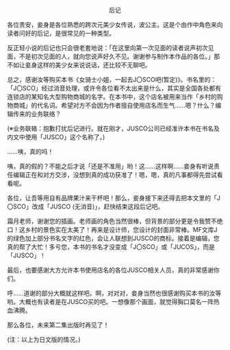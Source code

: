 <p align="center">后记</p>

各位贵安，妾身是各位熟悉的跨次元美少女传说，波公主。这是个由作中角色来向读者问好的后记，是很常见的一种类型。

反正轻小说的后记也只会很老套地说：「在这里向第一次见面的读者说声初次见面，不是初次见面的人，就向您说声好久不见。谢谢参与制作本作品的各位。」那不如让妾身这样的美少女来说说话，还比较不无聊吧。

总之，感谢汝等购买本书《女骑士小姐，一起去J〇SCO吧(暂定)》。书名里的：「J〇SCO」经过消音处理，或许令各位看不太出来是什么，其实是全国各处都有连锁店的某知名大型购物商城的名字。在本书中，这个店名被用来当作「乡村的购物商城」的代名词。希望对方不会因为作者擅自使用店名而生气……嗯？什么？编辑传来的业务联络？

(※业务联辂：抱歉打扰后记进行。就在刚才，JUSCO公司已经准许本书在书名及内文中使用「JUSCO」这个名称了。)

……咦，真的吗！

咦，真的假的？不能之后才说「还是不准用」哟！这……这样啊……妾身有听说责任编辑正在和对方交涉，没想到真的成功获准了！嗯，嗯，真的凡事都得先尝试看看呢。

各位，让吾等用自有品牌果汁来干杯吧！那么，妾身接下来还得去把本文里的「J〇SCO」改成「JUSCO (无消音)」，赶快结束这段后记吧。

霜月老师，谢谢您的插画。老师画的角色当然很棒，但背景的部分更是令我赞不绝口！这乡村的景色实在太美了！再来是设计师，您设计的封面非常棒。MF文库J的绿色加上部分书名文字的红色，会让人联想到JUSCO的商标。接着是编辑，您真的帮了大忙！多亏您，本书的书名才没变成「J〇SCO」或「JUCOS」，而是「JUSCO」！

最后，也要感谢大方允许本书使用店名的各位JUSCO相关人员，真的非常感谢你们。

呼……道谢的部分大概就这样吧。啊，对对对，妾身当然也很感谢购买本书的汝等哟。大概也有读者是在JUSCO买的吧。一想像那个画面，就觉得胸口莫名一阵热血沸腾。

那么各位，未来第二集出版时再见了！

(注：以上为日文版的情况。)

